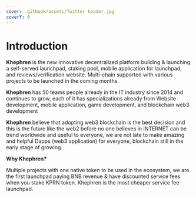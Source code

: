 ```yaml
---
cover: .gitbook/assets/Twitter header.jpg
coverY: 0
---
```


# Introduction

**Khephren** is the new innovative decentralized platform building & launching a self-served launchpad, staking pool, mobile application for launchpad, and reviews/verification website. Multi-chain supported with various projects to be launched in the coming months.

**Khephren** has 50 teams people already in the IT industry since 2014 and continues to grow, each of it has specializations already from Website development, mobile application, game development, and blockchain web3 development

**Khephren** believe that adopting web3 blockchain is the best decision and this is the future like the  web2 before no one believes in INTERNET can be trend worldwide and useful to everyone, we are not late to make amazing and helpful Dapps (web3 application) for everyone, blockchain still in the early stage of growing.



**Why Khephren?**

Multiple projects with one native token to be used in the ecosystem, we are the first launchpad paying BNB revenue & have discounted service fees when you stake KPRN token. Khephren is the most cheaper service fee launchpad.
